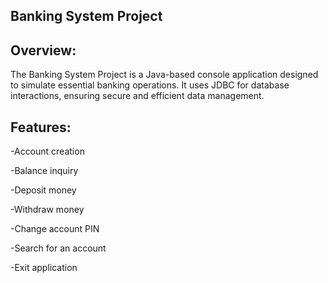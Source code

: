 ## **Banking System Project**


## **Overview**:
The Banking System Project is a Java-based console application designed to simulate essential banking operations. It uses JDBC for database interactions, ensuring secure and efficient data management.

## **Features**:
-Account creation

-Balance inquiry

-Deposit money

-Withdraw money

-Change account PIN

-Search for an account

-Exit application
